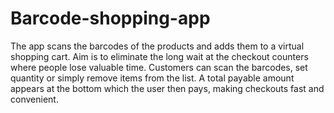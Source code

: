 # Barcode-shopping-app
The app scans the barcodes of the products and adds them to a virtual shopping cart. 
Aim is to eliminate the long wait at the checkout counters where people lose valuable time. 
Customers can scan the barcodes, set quantity or simply remove items from the list.
A total payable amount appears at the bottom which the user then pays, making checkouts fast and convenient. 
